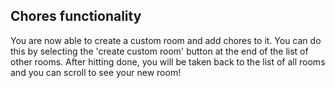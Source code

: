 ## Chores functionality
You are now able to create a custom room and add chores to it. 
You can do this by selecting the 'create custom room' button at the end of the list of other rooms. 
After hitting done, you will be taken back to the list of all rooms and you can scroll to see your new room!
